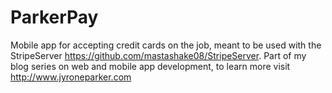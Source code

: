 # ParkerPay
Mobile app for accepting credit cards on the job, meant to be used with the StripeServer https://github.com/mastashake08/StripeServer. Part of my blog series on web and mobile app development, to learn more visit http://www.jyroneparker.com

